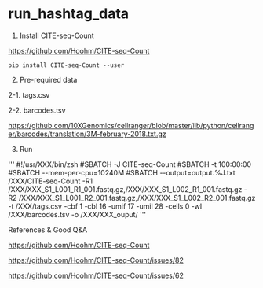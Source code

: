 # run_hashtag_data

1. Install CITE-seq-Count
 
https://github.com/Hoohm/CITE-seq-Count

```
pip install CITE-seq-Count --user 
```

2. Pre-required data

2-1. tags.csv 

2-2. barcodes.tsv

https://github.com/10XGenomics/cellranger/blob/master/lib/python/cellranger/barcodes/translation/3M-february-2018.txt.gz

3. Run 

'''
#!/usr/XXX/bin/zsh
#SBATCH -J CITE-seq-Count
#SBATCH -t 100:00:00
#SBATCH --mem-per-cpu=10240M
#SBATCH --output=output.%J.txt
/XXX/CITE-seq-Count -R1 /XXX/XXX_S1_L001_R1_001.fastq.gz,/XXX/XXX_S1_L002_R1_001.fastq.gz -R2 /XXX/XXX_S1_L001_R2_001.fastq.gz,/XXX/XXX_S1_L002_R2_001.fastq.gz -t /XXX/tags.csv -cbf 1 -cbl 16 -umif 17 -umil 28 -cells 0 -wl /XXX/barcodes.tsv -o /XXX/XXX_ouput/
'''

References & Good Q&A

https://github.com/Hoohm/CITE-seq-Count<br>

https://github.com/Hoohm/CITE-seq-Count/issues/82<br>

https://github.com/Hoohm/CITE-seq-Count/issues/62<br>


